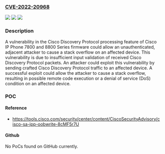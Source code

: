 ### [CVE-2022-20968](https://cve.mitre.org/cgi-bin/cvename.cgi?name=CVE-2022-20968)
![](https://img.shields.io/static/v1?label=Product&message=Cisco%20Session%20Initiation%20Protocol%20(SIP)%20Software&color=blue)
![](https://img.shields.io/static/v1?label=Version&message=n%2Fa&color=blue)
![](https://img.shields.io/static/v1?label=Vulnerability&message=Out-of-bounds%20Write&color=brighgreen)

### Description

A vulnerability in the Cisco Discovery Protocol processing feature of Cisco IP Phone 7800 and 8800 Series firmware could allow an unauthenticated, adjacent attacker to cause a stack overflow on an affected device. This vulnerability is due to insufficient input validation of received Cisco Discovery Protocol packets. An attacker could exploit this vulnerability by sending crafted Cisco Discovery Protocol traffic to an affected device. A successful exploit could allow the attacker to cause a stack overflow, resulting in possible remote code execution or a denial of service (DoS) condition on an affected device.

### POC

#### Reference
- https://tools.cisco.com/security/center/content/CiscoSecurityAdvisory/cisco-sa-ipp-oobwrite-8cMF5r7U

#### Github
No PoCs found on GitHub currently.

